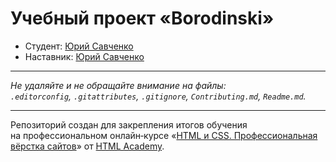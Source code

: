 # Учебный проект «Borodinski»

* Студент: [Юрий Савченко](https://htmlacademy.ru/profile/yurkaronin)
* Наставник: [Юрий Савченко](https://htmlacademy.ru/profile/yurkaronin)

---

_Не удаляйте и не обращайте внимание на файлы:_<br>
_`.editorconfig`, `.gitattributes`, `.gitignore`, `Contributing.md`, `Readme.md`._

---

Репозиторий создан для закрепления итогов обучения на профессиональном онлайн‑курсе «[HTML и CSS. Профессиональная вёрстка сайтов](https://htmlacademy.ru/intensive/htmlcss)» от [HTML Academy](https://htmlacademy.ru).
